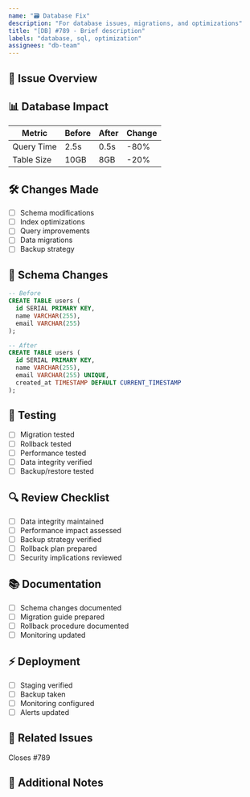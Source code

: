 ```yaml
---
name: "🗃 Database Fix"
description: "For database issues, migrations, and optimizations"
title: "[DB] #789 - Brief description"
labels: "database, sql, optimization"
assignees: "db-team"
---
```


## 🎯 Issue Overview

<!-- Provide a clear description of the database issue -->

## 📊 Database Impact

| Metric     | Before | After | Change |
| ---------- | ------ | ----- | ------ |
| Query Time | 2.5s   | 0.5s  | -80%   |
| Table Size | 10GB   | 8GB   | -20%   |

## 🛠️ Changes Made

- [ ] Schema modifications
- [ ] Index optimizations
- [ ] Query improvements
- [ ] Data migrations
- [ ] Backup strategy

## 📝 Schema Changes

```sql
-- Before
CREATE TABLE users (
  id SERIAL PRIMARY KEY,
  name VARCHAR(255),
  email VARCHAR(255)
);

-- After
CREATE TABLE users (
  id SERIAL PRIMARY KEY,
  name VARCHAR(255),
  email VARCHAR(255) UNIQUE,
  created_at TIMESTAMP DEFAULT CURRENT_TIMESTAMP
);
```

## 🧪 Testing

- [ ] Migration tested
- [ ] Rollback tested
- [ ] Performance tested
- [ ] Data integrity verified
- [ ] Backup/restore tested

## 🔍 Review Checklist

- [ ] Data integrity maintained
- [ ] Performance impact assessed
- [ ] Backup strategy verified
- [ ] Rollback plan prepared
- [ ] Security implications reviewed

## 📚 Documentation

- [ ] Schema changes documented
- [ ] Migration guide prepared
- [ ] Rollback procedure documented
- [ ] Monitoring updated

## ⚡ Deployment

- [ ] Staging verified
- [ ] Backup taken
- [ ] Monitoring configured
- [ ] Alerts updated

## 📌 Related Issues

Closes #789

## 📝 Additional Notes

<!-- Any additional context or notes -->
